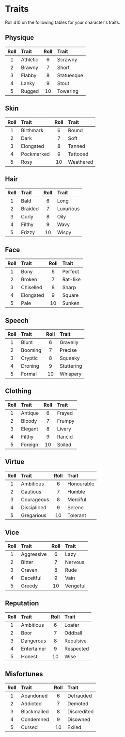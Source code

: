 # Traits

Roll d10 on the following tables for your character's traits.

## Physique

| Roll | Trait | Roll | Trait |
| :-: | :- | :-: | :- |
| 1 | Athletic | 6 | Scrawny |
| 2 | Brawny | 7 | Short |
| 3 | Flabby | 8 | Statuesque |
| 4 | Lanky | 9 | Stout |
| 5 | Rugged | 10 | Towering |

## Skin

| Roll | Trait | Roll | Trait |
| :-: | :- | :-: | :- |
| 1 | Birthmark | 6 | Round |
| 2 | Dark | 7 | Soft |
| 3 | Elongated | 8 | Tanned |
| 4 | Pockmarked | 9 | Tattooed |
| 5 | Rosy | 10 | Weathered |

## Hair

| Roll | Trait | Roll | Trait |
| :-: | :- | :-: | :- |
| 1 | Bald | 6 | Long |
| 2 | Braided | 7 | Luxurious |
| 3 | Curly | 8 | Oily |
| 4 | Filthy | 9 | Wavy |
| 5 | Frizzy | 10 | Wispy |

## Face

| Roll | Trait | Roll | Trait |
| :-: | :- | :-: | :- |
| 1 | Bony | 6 | Perfect |
| 2 | Broken | 7 | Rat-like |
| 3 | Chiselled | 8 | Sharp |
| 4 | Elongated | 9 | Square |
| 5 | Pale | 10 | Sunken |

## Speech

| Roll | Trait | Roll | Trait |
| :-: | :- | :-: | :- |
| 1 | Blunt | 6 | Gravelly |
| 2 | Booming | 7 | Precise |
| 3 | Cryptic | 8 | Squeaky |
| 4 | Droning | 9 | Stuttering |
| 5 | Formal | 10 | Whispery |

## Clothing

| Roll | Trait | Roll | Trait |
| :-: | :- | :-: | :- |
| 1 | Antique | 6 | Frayed |
| 2 | Bloody | 7 | Frumpy |
| 3 | Elegant | 8 | Livery |
| 4 | Filthy | 9 | Rancid |
| 5 | Foreign | 10 | Soiled |

## Virtue

| Roll | Trait | Roll | Trait |
| :-: | :- | :-: | :- |
| 1 | Ambitious | 6 | Honourable |
| 2 | Cautious | 7 | Humble |
| 3 | Courageous | 8 | Merciful |
| 4 | Disciplined | 9 | Serene |
| 5 | Gregarious | 10 | Tolerant |

## Vice

| Roll | Trait | Roll | Trait |
| :-: | :- | :-: | :- |
| 1 | Aggressive | 6 | Lazy |
| 2 | Bitter | 7 | Nervous |
| 3 | Craven | 8 | Rude |
| 4 | Deceitful | 9 | Vain |
| 5 | Greedy | 10 | Vengeful |

## Reputation

| Roll | Trait | Roll | Trait |
| :-: | :- | :-: | :- |
| 1 | Ambitious | 6 | Loafer |
| 2 | Boor | 7 | Oddball |
| 3 | Dangerous | 8 | Repulsive |
| 4 | Entertainer | 9 | Respected |
| 5 | Honest | 10 | Wise |

## Misfortunes

| Roll | Trait | Roll | Trait |
| :-: | :- | :-: | :- |
| 1 | Abandoned | 6 | Defrauded |
| 2 | Addicted | 7 | Demoted |
| 3 | Blackmailed | 8 | Discredited |
| 4 | Condemned | 9 | Disowned |
| 5 | Cursed | 10 | Exiled |

